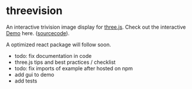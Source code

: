 # threevision
An interactive trivision image display for [three.js]("https://threejs.org").
Check out the interactive [Demo](https://foxinsox.github.io/threevision/example/) here. ([sourcecode](./example/index.html)).

A optimized react package will follow soon.

* todo: fix documentation in code
* three.js tips and best practices / checklist
* todo: fix imports of example after hosted on npm
* add gui to demo
* add tests